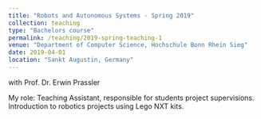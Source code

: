 ```yaml
---
title: "Robots and Autonomous Systems - Spring 2019"
collection: teaching
type: "Bachelors course"
permalink: /teaching/2019-spring-teaching-1
venue: "Department of Computer Science, Hochschule Bonn Rhein Sieg"
date: 2019-04-01
location: "Sankt Augustin, Germany"
---
```

with Prof. Dr. Erwin Prassler

My role: Teaching Assistant, responsible for students project supervisions. 
Introduction to robotics projects using Lego NXT kits.

<!-- Heading 1
======

Heading 2
======

Heading 3
====== -->
